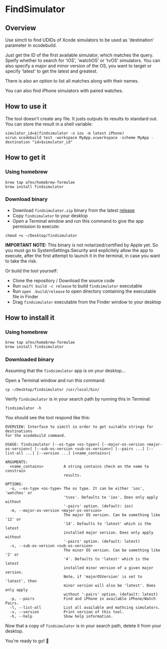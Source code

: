 # FindSimulator

## Overview
Use simctl to find UDIDs of Xcode simulators to be used as 'destination' parameter in xcodebuild.

Just get the ID of the first available simulator, which matches the query.
Speify whether to search for 'iOS', 'watchOS' or 'tvOS' simulators. You can also specify a major and minor version of the OS, you want to target or specify 'latest' to get the latest and greatest.

There is also an option to list all matches along with their names.

You can also find iPhone simulators with paired watches.

## How to use it
The tool doesn't create any file. It justs outputs its results to standard out.
You can store the result in a shell variable:
```
simulator_id=$(findsimulator -o ios -m latest iPhone)
xcrun xcodebuild test -workspace MyApp.xcworkspace -scheme MyApp -destination "id=$simulator_id"
```

## How to get it
### Using homebrew
```
brew tap a7ex/homebrew-formulae
brew install findsimulator
```
### Download binary
- Download `findsimulator.zip` binary from the latest [release](https://github.com/a7ex/FindSimulator/releases/latest)
- Copy `findsimulator` to your desktop
- Open a Terminal window and run this command to give the app permission to execute:

```
chmod +x ~/Desktop/findsimulator
```
**IMPORTANT NOTE:** This binary is not notarized/certified by Apple yet. So you must go to SystemSettings:Security and explicitely allow the app to execute, after the first attempt to launch it in the terminal, in case you want to take the risk.


Or build the tool yourself:

- Clone the repository / Download the source code
- Run `swift build -c release` to build `findsimulator` executable
- Run `open .build/release` to open directory containing the executable file in Finder
- Drag `findsimulator` executable from the Finder window to your desktop

## How to install it
### Using homebrew
```
brew tap a7ex/homebrew-formulae
brew install findsimulator
```
### Downloaded binary
Assuming that the `findsimulator` app is on your desktop…

Open a Terminal window and run this command:
```
cp ~/Desktop/findsimulator /usr/local/bin/
```
Verify `findsimulator` is in your search path by running this in Terminal:
```
findsimulator -h
```
You should see the tool respond like this:
```
OVERVIEW: Interface to simctl in order to get suitable strings for destinations
for the xcodebuild command.

USAGE: findsimulator [--os-type <os-type>] [--major-os-version <major-os-version>] [--sub-os-version <sub-os-version>] [--pairs ...] [--list-all ...] [--version ...] [<name_contains>]

ARGUMENTS:
  <name_contains>         A string contains check on the name to constrain
                          results. 

OPTIONS:
  -o, --os-type <os-type> The os type. It can be either 'ios', 'watchos' or
                          'tvos'. Defaults to 'ios'. Does only apply without
                          '-pairs' option. (default: ios)
  -m, --major-os-version <major-os-version>
                          The major OS version. Can be something like '12' or
                          '14'. Defaults to 'latest' which is the latest
                          installed major version. Does only apply without
                          '-pairs' option. (default: latest)
  -s, --sub-os-version <sub-os-version>
                          The minor OS version. Can be something like '2' or
                          '4'. Defaults to 'latest' which is the latest
                          installed minor version of a given major version.
                          Note, if 'majorOSVersion' is set to 'latest', then
                          minor version will also be 'latest'. Does only apply
                          without '-pairs' option. (default: latest)
  -p, --pairs             Find and iPhone in available iPhone/Watch Pairs. 
  -l, --list-all          List all available and mathcing simulators. 
  -v, --version           Print version of this tool. 
  -h, --help              Show help information.
```
Now that a copy of `findsimulator` is in your search path, delete it from your desktop.

You're ready to go! 🎉
